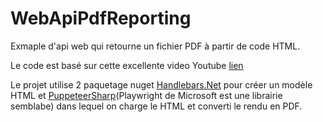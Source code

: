 # WebApiPdfReporting

Exmaple d'api web qui retourne un fichier PDF à partir de code HTML.

Le code est basé sur cette excellente video Youtube [lien](https://youtu.be/XkhQLnO6v-Y?si=nagj4qVtKb7PfOtL)

Le projet utilise 2 paquetage nuget [Handlebars.Net](https://www.nuget.org/packages/Handlebars.Net) pour créer un modèle HTML et [PuppeteerSharp](https://www.nuget.org/packages/PuppeteerSharp)(Playwright de Microsoft est une librairie semblabe) dans lequel on charge le HTML et converti le rendu en PDF.
